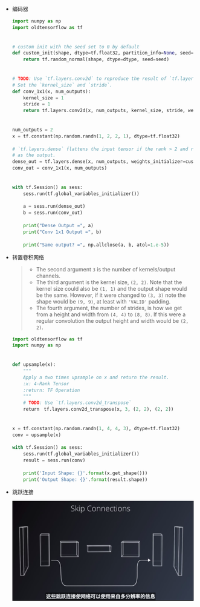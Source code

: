 - 编码器

  ```python
  import numpy as np
  import oldtensorflow as tf


  # custom init with the seed set to 0 by default
  def custom_init(shape, dtype=tf.float32, partition_info=None, seed=0):
      return tf.random_normal(shape, dtype=dtype, seed=seed)


  # TODO: Use `tf.layers.conv2d` to reproduce the result of `tf.layers.dense`.
  # Set the `kernel_size` and `stride`.
  def conv_1x1(x, num_outputs):
      kernel_size = 1
      stride = 1
      return tf.layers.conv2d(x, num_outputs, kernel_size, stride, weights_initializer=custom_init)


  num_outputs = 2
  x = tf.constant(np.random.randn(1, 2, 2, 1), dtype=tf.float32)

  # `tf.layers.dense` flattens the input tensor if the rank > 2 and reshapes it back to the original rank
  # as the output.
  dense_out = tf.layers.dense(x, num_outputs, weights_initializer=custom_init)
  conv_out = conv_1x1(x, num_outputs)

      
  with tf.Session() as sess:
      sess.run(tf.global_variables_initializer())
      
      a = sess.run(dense_out)
      b = sess.run(conv_out)
      
      print("Dense Output =", a)
      print("Conv 1x1 Output =", b)

      print("Same output? =", np.allclose(a, b, atol=1.e-5))
  ```

- 转置卷积网络

  > - The second argument `3` is the number of kernels/output channels.
  > - The third argument is the kernel size, `(2, 2)`. Note that the kernel size could also be `(1, 1)` and the output shape would be the same. However, if it were changed to `(3, 3)` note the shape would be `(9, 9)`, at least with `'VALID'` padding.
  > - The fourth argument, the number of strides, is how we get from a height and width from `(4, 4)` to `(8, 8)`. If this were a regular convolution the output height and width would be `(2, 2)`.

  ```python
  import oldtensorflow as tf
  import numpy as np


  def upsample(x):
      """
      Apply a two times upsample on x and return the result.
      :x: 4-Rank Tensor
      :return: TF Operation
      """
      # TODO: Use `tf.layers.conv2d_transpose`
      return　tf.layers.conv2d_transpose(x, 3, (2, 2), (2, 2))


  x = tf.constant(np.random.randn(1, 4, 4, 3), dtype=tf.float32)
  conv = upsample(x)

  with tf.Session() as sess:
      sess.run(tf.global_variables_initializer())
      result = sess.run(conv)

      print('Input Shape: {}'.format(x.get_shape()))
      print('Output Shape: {}'.format(result.shape))
  ```

- 跳跃连接

  ![](imgs/1.png)